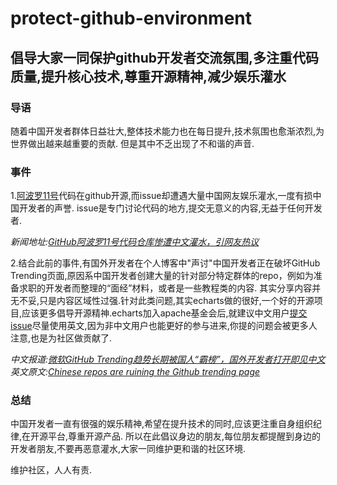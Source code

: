 # protect-github-environment
## 倡导大家一同保护github开发者交流氛围,多注重代码质量,提升核心技术,尊重开源精神,减少娱乐灌水

### 导语
随着中国开发者群体日益壮大,整体技术能力也在每日提升,技术氛围也愈渐浓烈,为世界做出越来越重要的贡献.
但是其中不乏出现了不和谐的声音.

### 事件
1.[阿波罗11号](https://github.com/chrislgarry/Apollo-11)代码在github开源,而issue却遭遇大量中国网友娱乐灌水,一度有损中国开发者的声誉.
issue是专门讨论代码的地方,提交无意义的内容,无益于任何开发者.

*新闻地址:[GitHub阿波罗11号代码仓库惨遭中文灌水，引网友热议](https://www.thepaper.cn/newsDetail_forward_3966416)*

2.结合此前的事件,有国外开发者在个人博客中"声讨"中国开发者正在破坏GitHub Trending页面,原因系中国开发者创建大量的针对部分特定群体的repo，例如为准备求职的开发者而整理的“面经”材料，或者是一些教程类的内容.
其实分享内容并无不妥,只是内容区域性过强.针对此类问题,其实echarts做的很好,一个好的开源项目,应该更多倡导开源精神.echarts加入apache基金会后,就建议中文用户[提交issue](https://ecomfe.github.io/echarts-issue-helper/?lang=zh-cn)尽量使用英文,因为非中文用户也能更好的参与进来,你提的问题会被更多人注意,也是为社区做贡献了.

*中文报道:[微软GitHub Trending趋势长期被国人“霸榜”，国外开发者打开即见中文](https://www.ithome.com/0/434/020.htm)*
*英文原文:[Chinese repos are ruining the Github trending page](https://medium.com/@balazs.saros/chinese-repos-are-ruining-the-github-trending-page-2eeda45ae1e0)*

### 总结

中国开发者一直有很强的娱乐精神,希望在提升技术的同时,应该更注重自身组织纪律,在开源平台,尊重开源产品.
所以在此倡议身边的朋友,每位朋友都提醒到身边的开发者朋友,不要再恶意灌水,大家一同维护更和谐的社区环境.

维护社区，人人有责.
